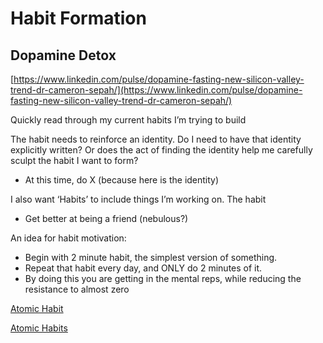 # Habit Formation

## Dopamine Detox

[https://www.linkedin.com/pulse/dopamine-fasting-new-silicon-valley-trend-dr-cameron-sepah/](https://www.linkedin.com/pulse/dopamine-fasting-new-silicon-valley-trend-dr-cameron-sepah/)

Quickly read through my current habits I’m trying to build

The habit needs to reinforce an identity. Do I need to have that identity explicitly written? Or does the act of finding the identity help me carefully sculpt the habit I want to form?

- At this time, do X (because here is the identity)

I also want ‘Habits’ to include things I’m working on. The habit

- Get better at being a friend (nebulous?)

An idea for habit motivation:

- Begin with 2 minute habit, the simplest version of something.
- Repeat that habit every day, and ONLY do 2 minutes of it.
- By doing this you are getting in the mental reps, while reducing the resistance to almost zero

[Atomic Habit](Atomic%20Habit%2021c4be14c71c4c95a9275f6597c9139a.csv)

[Atomic Habits](Atomic%20Habits%20424ea52f232c44499da7715ee173e490.md)